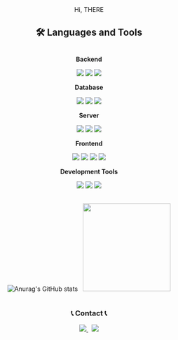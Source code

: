 <div style="text-align: center;">
 Hi, THERE

## 🛠 Languages and Tools
<div style="display:flex; flex-direction:column; align-items:center;">
    <!-- Backend -->
    <p><strong>Backend</strong></p>
    <div>
        <img src="https://img.shields.io/badge/Java-007396?style=flat-square&logo=Java&logoColor=white"> 
        <img src="https://img.shields.io/badge/Spring-6DB33F?style=flat-square&logo=Spring&logoColor=white"/>
        <img src="https://img.shields.io/badge/Spring Boot-6DB33F?style=flat-square&logo=spring boot&logoColor=white"> 
    </div>
    <!-- Database -->
    <p><strong>Database</strong></p>
    <div>
        <img src="https://img.shields.io/badge/oracle-F80000?style=flat-square&logo=oracle&logoColor=white"> 
        <img src="https://img.shields.io/badge/mysql-4479A1?style=flat-square&logo=mysql&logoColor=white"> 
        <img src="https://img.shields.io/badge/mongodb-47A248?style=flat-square&logo=mongodb&logoColor=white"> 
    </div>
    <!-- Server -->
    <p><strong>Server</strong></p>
    <div>
        <img src="https://img.shields.io/badge/linux-FCC624?style=flat-square&logo=linux&logoColor=black"> 
        <img src="https://img.shields.io/badge/apache tomcat-F8DC75?style=flat-square&logo=apachetomcat&logoColor=black">
        <img src="https://img.shields.io/badge/Amazon AWS-232F3E?style=flat-square&logo=amazon aws&logoColor=white"> 
    </div>
    <!-- Frontend -->
    <p><strong>Frontend</strong></p>
    <div>
        <img src="https://img.shields.io/badge/html5-E34F26?style=flat-square&logo=html5&logoColor=white"> 
        <img src="https://img.shields.io/badge/css-1572B6?style=flat-square&logo=css3&logoColor=white"> 
        <img src="https://img.shields.io/badge/javascript-F7DF1E?style=flat-square&logo=javascript&logoColor=black"> 
        <img src="https://img.shields.io/badge/bootstrap-7952B3?style=flat-square&logo=bootstrap&logoColor=white">
    </div>
    <!-- Others -->
    <p><strong>Development Tools</strong></p>
    <div>
        <img src="https://img.shields.io/badge/intellijidea-000000?style=flat-square&logo=intellijidea&logoColor=white">
        <img src="https://img.shields.io/badge/eclipseide-2C2255?style=flat-square&logo=eclipseide&logoColor=white">
        <img src="https://img.shields.io/badge/DBeaver-3776AB?style=flat-square&logo=DBeaver&logoColor=white"> 
</div><br>

<!-- GitHub stats & Top Langs -->
![Anurag's GitHub stats](https://github-readme-stats.vercel.app/api?username=codebymiju&show_icons=true&count_private=true&theme=shadow_blue) &nbsp; <a href="https://github.com/codebymiju"><img style="height:200px" src="https://github-readme-stats.vercel.app/api/top-langs/?username=codebymiju&layout=compact&theme=prussian&hide_border=false" /></a>

### 📞 Contact 📞
<div style="align:center;">
    <a href="mailto:miju.kim.kr@gmail.com">
        <img src="https://img.shields.io/badge/Gmail-EA4335?style=for-the-badge&logo=Gmail&logoColor=white"> 
    </a>&nbsp;
    <a href="https://open.kakao.com/o/miju0206">
        <img src="https://img.shields.io/badge/KakaoTalk-FFCD00?style=for-the-badge&logoColor=black&logo=KakaoTalk"> 
    </a>
</div><br>
</div>

